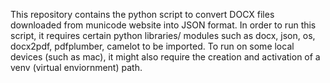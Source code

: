 This repository contains the python script to convert DOCX files downloaded from municode website into JSON format.
In order to run this script, it requires certain python libraries/ modules such as docx, json, os, docx2pdf, pdfplumber, camelot to be imported.
To run on some local devices (such as mac), it might also require the creation and activation of a venv (virtual enviornment) path.
